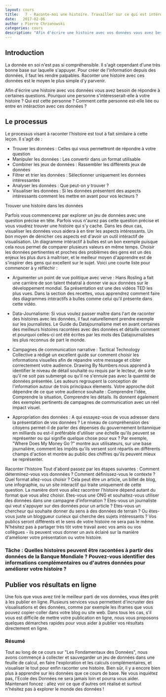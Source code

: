```yaml
---
layout: cours
title:   7 - Raconte-moi une histoire. Travailler sur ce qui est intéressant dans vos données
date:   2017-02-06
author : Pierre Chrzanowski	
categories: cours
description: "Afin d'écrire une histoire avec vos données vous avez besoin de répondre à certaines questions. Pourquoi une personne s'intéresserait-elle à votre histoire ? Qui est cette personne ? Comment cette personne est-elle liée ou entre en intéraction avec ces données ?"
---
```


## Introduction
 
 La donnée en soi n'est pas si compréhensible. Il s'agit cependant d'une très bonne base sur laquelle s'appuyer. Pour créer de l'information depuis des données, il faut les rendre palpables. Raconter une histoire avec ces données est le moyen le plus simple d'y parvenir.
 
 Afin d'écrire une histoire avec vos données vous avez besoin de répondre à certaines questions. Pourquoi une personne s'intéresserait-elle à votre histoire ? Qui est cette personne ? Comment cette personne est-elle liée ou entre en intéraction avec ces données ?
 
 ## Le processus
 Le processus visant à raconter l'histoire est tout à fait similaire à cette leçon. Il s'agit de :
 
 - Trouver les données : Celles qui vous permettront de répondre à votre question
 - Manipuler les données : Les convertir dans un format utilisable
 - Combiner les jeux de données : Rassembler les différents jeux de données
 - Filtrer et trier les données : Sélectionner uniquement les données intéressantes
 - Analyser les données : Que peut-on y trouver ?
 - Visualiser les données : Si les données présentent des aspects intéressants comment les mettre en avant pour vos lecteurs ?
 
 Trouver une histoire dans les données
 
 Parfois vous commencerez par explorer un jeu de données avec une question précise en tête. Parfois vous n'aurez pas cette question précise et vous voudrez trouver une histoire qui s'y cache. Dans les deux cas, visualiser les données vous aidera à en tirer les aspects intéressants. Un bon moyen de dénicher ces aspects est d'avoir un outil intéractif de visualisation. Un diagramme intéractif à bulles est un bon exemple puisque cela nous permet de comparer plusieurs valeurs en même temps.
 Choisir les données pertinentes et proches des problèmes des gens est un des enjeux les plus durs à maîtriser, et le meilleur moyen d'apprendre est de s'inspirer des gens qui excellent sur le sujet. Voici une courte liste pour commencer à y réfléchir :
 
 - Argumenter un point de vue politique avec verve : Hans Rosling a fait une carrière de son talent théatral à donner vie aux données sur le développement mondial. Sa présentation est une des vidéos TED les plus vues. Dans la section des recettes, vous apprendrez comment faire des diagrammes intéractifs à bulles comme celui qu'il présente dans cette vidéo.
 
 - Data-Journalisme: Si vous voulez passer maître dans l'art de raconter des histoires avec les données, il faut naturellement prendre exemple sur les journalistes. Le Guide du Datajournalisme met en avant certaines des meilleurs histoires racontées avec des données et détaille comment et pourquoi celles-ci ont été écrites par les mots des Datajournalistes les plus reconnus de part le monde.
 
 - Campagnes de communication narrative : Tactical Technology Collective a rédigé un excellent guide sur comment choisir les informations visuelles afin de répandre votre message et cibler correctement votre audience. Drawing By Numbers nous apprend à identifier le niveau de détail souhaité ou requis par le lecteur, de sorte qu'il ne soit pas submergé ou qu'il ne s'ennuie pas avec la quantité de données présentée. Les auteurs regroupent la conception de l'information autour de trois principaux élements. Votre approche doit dépendre de ce que votre audience souhaite : Comprendre l'idée, Comprendre la situation, Comprendre les détails. Ils donnent également des exemples pertinents de campagnes de communication avec un réel impact visuel.
 
 - Appropriation des données : A qui essayez-vous de vous adresser dans la présentation de vos données ? Le niveau de compréhension des citoyens permet-il de parler des dépenses du gouvernement britannique en milliards ou est-il préférable d'utiliser une échelle qu'ils peuvent se représenter ou qui signifie quelque chose pour eux ? Par exemple, "Where Does My Money Go ?" montre aux utilisateurs, sur une base journalière, comment les impôts qu'ils versent sont répartis en différents champs d'action et montre au public des chiffres qu'ils peuvent mieux se représenter. 
 
 Raconter l'histoire
 Tout d'abord passez par les étapes suivantes : 
 Comment déterminez-vous vos donnnées ? Comment définissez-vous le contexte ?  Quel format allez-vous choisir ? Cela peut être un article, un billet de blog, une infographie, ou un site interactif qui traite uniquement de cette question. La manière dont vous allez racontrer l'histoire dépend autant du format que vous allez choisir. Etes-vous une ONG et souhaitez-vous utiliser des données dans une campagne d'information ? Etes-vous un journaliste qui veut s'appuyer sur des données pour un article ? Etes-vous un chercheur qui souhaite donner du sens à des données de terrain ? Ou êtes-vous juste un bloggueur curieux qui cherche des sujets intéressants ? Vos publics seront différents et le sens de votre histoire ne sera pas le même. N'hésitez pas à partager très tôt votre travail avec vos amis ou vos collègues - ils peuvent vous donner un avis éclairé sur la manière d'améliorer votre présentation ou votre histoire.
 
 ### Tâche : Quelles histoires peuvent être racontées à partir des données de la Banque Mondiale ? Pouvez-vous identifier des informations complémentaires ou d'autres données pour améliorer votre histoire ?
 
 ## Publier vos résultats en ligne
 Une fois que vous avez tiré le meilleur parti de vos données, vous êtes prêt à les publier en ligne. Plusieurs services vous permettent d'incruster des visualisations et des données, comme par exemple les iframes que vous pouvez copier-coller dans votre blog ou site web. Dans tous les cas, s'il vous est difficile de mettre votre publication en ligne, nous vous proposons quelques démarches rapides pour vous aider à publier vos résultats directement en ligne.
 
 ### Résumé
 Tout au long de ce cours sur "Les Fondamentaux des Données", nous avons commençé à collecter et sauvegarder un jeu de données dans une feuille de calcul, en faire l'exploration et les calculs complémentaires, et visualiser le tout pour enfin raconter une histoire. Bien sûr, il y a encore bien plus à apprendre sur les données que ce cours de base. Ne vous inquiétez pas, l'Ecole des Données ne sera jamais loin et pourra vous aider. Maintenant foncez : allez voir ce que d'autres ont réalisé et surtout n'hésitez pas à explorer le monde des données !

